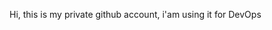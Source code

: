 Hi, this is my private github account, i'am using it for DevOps
<!---
pkedar2/pkedar2 is a ✨ special ✨ repository because its `README.md` (this file) appears on your GitHub profile.
You can click the Preview link to take a look at your changes.
--->

